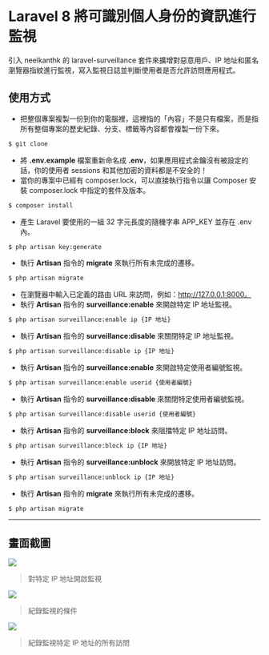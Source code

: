 # Laravel 8 將可識別個人身份的資訊進行監視

引入 neelkanthk 的 laravel-surveillance 套件來擴增對惡意用戶、IP 地址和匿名瀏覽器指紋進行監視，寫入監視日誌並判斷使用者是否允許訪問應用程式。

## 使用方式
- 把整個專案複製一份到你的電腦裡，這裡指的「內容」不是只有檔案，而是指所有整個專案的歷史紀錄、分支、標籤等內容都會複製一份下來。
```sh
$ git clone
```
- 將 __.env.example__ 檔案重新命名成 __.env__，如果應用程式金鑰沒有被設定的話，你的使用者 sessions 和其他加密的資料都是不安全的！
- 當你的專案中已經有 composer.lock，可以直接執行指令以讓 Composer 安裝 composer.lock 中指定的套件及版本。
```sh
$ composer install
```
- 產⽣ Laravel 要使用的一組 32 字元長度的隨機字串 APP_KEY 並存在 .env 內。
```sh
$ php artisan key:generate
```
- 執行 __Artisan__ 指令的 __migrate__ 來執行所有未完成的遷移。
```sh
$ php artisan migrate
```
- 在瀏覽器中輸入已定義的路由 URL 來訪問，例如：http://127.0.0.1:8000。
- 執行 __Artisan__ 指令的 __surveillance:enable__ 來開啟特定 IP 地址監視。
```sh
$ php artisan surveillance:enable ip {IP 地址}
```
- 執行 __Artisan__ 指令的 __surveillance:disable__ 來關閉特定 IP 地址監視。
```sh
$ php artisan surveillance:disable ip {IP 地址}
```
- 執行 __Artisan__ 指令的 __surveillance:enable__ 來開啟特定使用者編號監視。
```sh
$ php artisan surveillance:enable userid {使用者編號}
```
- 執行 __Artisan__ 指令的 __surveillance:disable__ 來關閉特定使用者編號監視。
```sh
$ php artisan surveillance:disable userid {使用者編號}
```
- 執行 __Artisan__ 指令的 __surveillance:block__ 來阻擋特定 IP 地址訪問。
```sh
$ php artisan surveillance:block ip {IP 地址}
```
- 執行 __Artisan__ 指令的 __surveillance:unblock__ 來開放特定 IP 地址訪問。
```sh
$ php artisan surveillance:unblock ip {IP 地址}
```
- 執行 __Artisan__ 指令的 __migrate__ 來執行所有未完成的遷移。
```sh
$ php artisan migrate
```

----

## 畫面截圖
![](https://i.imgur.com/Lxhg1rp.png)
> 對特定 IP 地址開啟監視

![](https://i.imgur.com/FhjoxH5.png)
> 紀錄監視的條件

![](https://i.imgur.com/aXloiC0.png)
> 紀錄監視特定 IP 地址的所有訪問